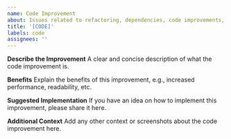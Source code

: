```yaml
---
name: Code Improvement
about: Issues related to refactoring, dependencies, code improvements, etc.
title: '[CODE]'
labels: code
assignees: ''
---
```


**Describe the Improvement**
A clear and concise description of what the code improvement is.

**Benefits**
Explain the benefits of this improvement, e.g., increased performance, readability, etc.

**Suggested Implementation**
If you have an idea on how to implement this improvement, please share it here.

**Additional Context**
Add any other context or screenshots about the code improvement here.

